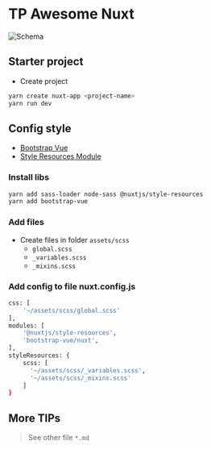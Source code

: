 # TP Awesome Nuxt

![Schema](https://nuxtjs.org/nuxt-schema.svg)

## Starter project

- Create project

```bash
yarn create nuxt-app <project-name>
yarn run dev
```

## Config style

- [Bootstrap Vue](https://bootstrap-vue.js.org/docs/)
- [Style Resources Module](https://github.com/nuxt-community/style-resources-module)

### Install libs

```bash
yarn add sass-loader node-sass @nuxtjs/style-resources
yarn add bootstrap-vue
```

### Add files

* Create files in folder `assets/scss`
    + `global.scss`
    + `_variables.scss`
    + `_mixins.scss`

### Add config to file nuxt.config.js

```bash
css: [
    '~/assets/scss/global.scss'
],
modules: [
    '@nuxtjs/style-resources',
    'bootstrap-vue/nuxt',
],
styleResources: {
    scss: [
      '~/assets/scss/_variables.scss',
      '~/assets/scss/_mixins.scss'
    ]
}
```

## More TIPs

> See other file `*.md`